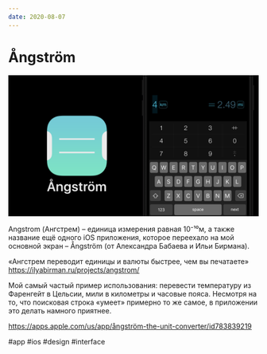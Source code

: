 ```yaml
---
date: 2020-08-07
---
```


# Ångström

![Ångström promo](angstrom.png "Ångström promo")

Angstrom (Ангстрем) – единица измерения равная 10⁻¹⁰м, а также название ещё одного iOS приложения, которое переехало на мой основной экран – Ångström (от Александра Бабаева и Ильи Бирмана).

«Ангстрем переводит единицы и валюты быстрее, чем вы печатаете»
https://ilyabirman.ru/projects/angstrom/

Мой самый частый пример использования: перевести температуру из Фаренгейт в Цельсии, мили в километры и часовые пояса.
Несмотря на то, что поисковая строка «умеет» примерно то же самое, в приложении это делать намного приятнее.

https://apps.apple.com/us/app/ångström-the-unit-converter/id783839219

#app #ios #design #interface
